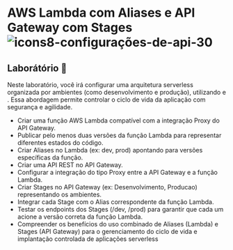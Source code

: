 # AWS Lambda  com Aliases e API Gateway com Stages ![icons8-configurações-de-api-30](https://github.com/user-attachments/assets/5d305bf0-c044-41f2-8df4-ea2d8f145ca5)


## Laborátório 🥼

Neste laboratório, você irá configurar uma arquitetura serverless organizada por ambientes (como desenvolvimento e produção), utilizando e . Essa abordagem permite controlar o ciclo de vida da aplicação com segurança e agilidade.

- Criar uma função AWS Lambda compatível com a integração Proxy do API Gateway.
- Publicar pelo menos duas versões da função Lambda para representar diferentes estados do código.
- Criar Aliases no Lambda (ex: dev, prod) apontando para versões específicas da função.
- Criar uma API REST no API Gateway.
- Configurar a integração do tipo Proxy entre a API Gateway e a função Lambda.
- Criar Stages no API Gateway (ex: Desenvolvimento, Producao) representando os ambientes.
- Integrar cada Stage com o Alias correspondente da função Lambda.
- Testar os endpoints dos Stages (/dev, /prod) para garantir que cada um acione a versão correta da função Lambda.
- Compreender os benefícios do uso combinado de Aliases (Lambda) e Stages (API Gateway) para o gerenciamento do ciclo de vida e implantação controlada de aplicações serverless
